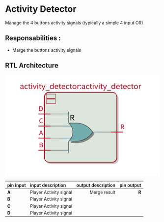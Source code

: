 # Activity Detector

Manage the 4 buttons activity signals (typically a simple 4 input OR)

## Responsabilities :

- Merge the buttons activity signals

## RTL Architecture

![Activity Detector Architecture](./../assets/activity_detector_arch.png)

|  pin input   | input description  |   output description             |  pin output                    |
|  :---   |  :--- | ---:                         |  ---:                    |
|  **A**  |  Player Activity signal  |  Merge result  |  **R**  |
|  **B**  |  Player Activity signal  |  |  |
|  **C**  |  Player Activity signal  |  |  |
|  **D**  |  Player Activity signal  |  |  |
